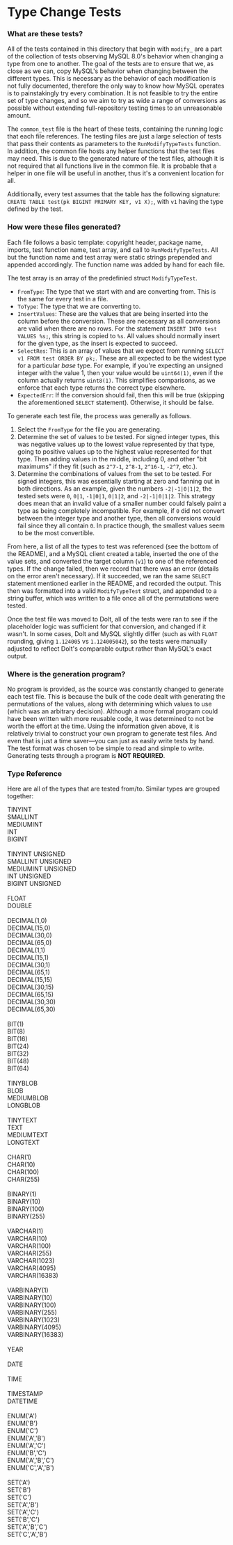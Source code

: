  # Type Change Tests

### What are these tests?

All of the tests contained in this directory that begin with `modify_` are a part of the collection of tests observing MySQL 8.0's behavior when changing a type from one to another. The goal of the tests are to ensure that we, as close as we can, copy MySQL's behavior when changing between the different types. This is necessary as the behavior of each modification is not fully documented, therefore the only way to know how MySQL operates is to painstakingly try every combination. It is not feasible to try the entire set of type changes, and so we aim to try as wide a range of conversions as possible without extending full-repository testing times to an unreasonable amount.

The `common_test` file is the heart of these tests, containing the running logic that each file references. The testing files are just a large selection of tests that pass their contents as parameters to the `RunModifyTypeTests` function. In addition, the common file hosts any helper functions that the test files may need. This is due to the generated nature of the test files, although it is not required that all functions live in the common file. It is probable that a helper in one file will be useful in another, thus it's a convenient location for all.

Additionally, every test assumes that the table has the following signature: `CREATE TABLE test(pk BIGINT PRIMARY KEY, v1 X);`, with `v1` having the type defined by the test.

### How were these files generated?

Each file follows a basic template: copyright header, package name, imports, test function name, test array, and call to `RunModifyTypeTests`. All but the function name and test array were static strings prepended and appended accordingly. The function name was added by hand for each file.

The test array is an array of the predefinied struct `ModifyTypeTest`.
* `FromType`: The type that we start with and are converting from. This is the same for every test in a file.
* `ToType`: The type that we are converting to.
* `InsertValues`: These are the values that are being inserted into the column before the conversion. These are necessary as all conversions are valid when there are no rows. For the statement `INSERT INTO test VALUES %s;`, this string is copied to `%s`. All values should normally insert for the given type, as the insert is expected to succeed.
* `SelectRes`: This is an array of values that we expect from running `SELECT v1 FROM test ORDER BY pk;`. These are all expected to be the widest type for a particular _base_ type. For example, if you're expecting an unsigned integer with the value 1, then your value would be `uint64(1)`, even if the column actually returns `uint8(1)`. This simplifies comparisons, as we enforce that each type returns the correct type elsewhere.
* `ExpectedErr`:  If the conversion should fail, then this will be true (skipping the aforementioned `SELECT` statement). Otherwise, it should be false.

To generate each test file, the process was generally as follows.
1) Select the `FromType` for the file you are generating.
2) Determine the set of values to be tested. For signed integer types, this was negative values up to the lowest value represented by that type, going to positive values up to the highest value represented for that type. Then adding values in the middle, including 0, and other "bit maximums" if they fit (such as `2^7-1`, `2^8-1`, `2^16-1`, `-2^7`, etc.).
3) Determine the combinations of values from the set to be tested. For signed integers, this was essentially starting at zero and fanning out in both directions. As an example, given the numbers `-2|-1|0|1|2`, the tested sets were `0`, `0|1`, `-1|0|1`, `0|1|2`, and `-2|-1|0|1|2`. This strategy does mean that an invalid value of a smaller number could falsely paint a type as being completely incompatible. For example, if `0` did not convert between the integer type and another type, then all conversions would fail since they all contain `0`. In practice though, the smallest values seem to be the most convertible.

From here, a list of all the types to test was referenced (see the bottom of the README), and a MySQL client created a table, inserted the one of the value sets, and converted the target column (`v1`) to one of the referenced types. If the change failed, then we record that there was an error (details on the error aren't necessary). If it succeeded, we ran the same `SELECT` statement mentioned earlier in the README, and recorded the output. This then was formatted into a valid `ModifyTypeTest` struct, and appended to a string buffer, which was written to a file once all of the permutations were tested.

Once the test file was moved to Dolt, all of the tests were ran to see if the placeholder logic was sufficient for that conversion, and changed if it wasn't. In some cases, Dolt and MySQL slightly differ (such as with `FLOAT` rounding, giving `1.124005` vs `1.124005042`), so the tests were manually adjusted to reflect Dolt's comparable output rather than MySQL's exact output.

### Where is the generation program?

No program is provided, as the source was constantly changed to generate each test file. This is because the bulk of the code dealt with generating the permutations of the values, along with determining which values to use (which was an arbitrary decision). Although a more formal program could have been written with more reusable code, it was determined to not be worth the effort at the time. Using the information given above, it is relatively trivial to construct your own program to generate test files. And even that is just a time saver—you can just as easily write tests by hand. The test format was chosen to be simple to read and simple to write. Generating tests through a program is **NOT REQUIRED**.

### Type Reference

Here are all of the types that are tested from/to. Similar types are grouped together:

TINYINT<br>
SMALLINT<br>
MEDIUMINT<br>
INT<br>
BIGINT<br>
<br>
TINYINT UNSIGNED<br>
SMALLINT UNSIGNED<br>
MEDIUMINT UNSIGNED<br>
INT UNSIGNED<br>
BIGINT UNSIGNED<br>
<br>
FLOAT<br>
DOUBLE<br>
<br>
DECIMAL(1,0)<br>
DECIMAL(15,0)<br>
DECIMAL(30,0)<br>
DECIMAL(65,0)<br>
DECIMAL(1,1)<br>
DECIMAL(15,1)<br>
DECIMAL(30,1)<br>
DECIMAL(65,1)<br>
DECIMAL(15,15)<br>
DECIMAL(30,15)<br>
DECIMAL(65,15)<br>
DECIMAL(30,30)<br>
DECIMAL(65,30)<br>
<br>
BIT(1)<br>
BIT(8)<br>
BIT(16)<br>
BIT(24)<br>
BIT(32)<br>
BIT(48)<br>
BIT(64)<br>
<br>
TINYBLOB<br>
BLOB<br>
MEDIUMBLOB<br>
LONGBLOB<br>
<br>
TINYTEXT<br>
TEXT<br>
MEDIUMTEXT<br>
LONGTEXT<br>
<br>
CHAR(1)<br>
CHAR(10)<br>
CHAR(100)<br>
CHAR(255)<br>
<br>
BINARY(1)<br>
BINARY(10)<br>
BINARY(100)<br>
BINARY(255)<br>
<br>
VARCHAR(1)<br>
VARCHAR(10)<br>
VARCHAR(100)<br>
VARCHAR(255)<br>
VARCHAR(1023)<br>
VARCHAR(4095)<br>
VARCHAR(16383)<br>
<br>
VARBINARY(1)<br>
VARBINARY(10)<br>
VARBINARY(100)<br>
VARBINARY(255)<br>
VARBINARY(1023)<br>
VARBINARY(4095)<br>
VARBINARY(16383)<br>
<br>
YEAR<br>
<br>
DATE<br>
<br>
TIME<br>
<br>
TIMESTAMP<br>
DATETIME<br>
<br>
ENUM('A')<br>
ENUM('B')<br>
ENUM('C')<br>
ENUM('A','B')<br>
ENUM('A','C')<br>
ENUM('B','C')<br>
ENUM('A','B','C')<br>
ENUM('C','A','B')<br>
<br>
SET('A')<br>
SET('B')<br>
SET('C')<br>
SET('A','B')<br>
SET('A','C')<br>
SET('B','C')<br>
SET('A','B','C')<br>
SET('C','A','B')<br>
